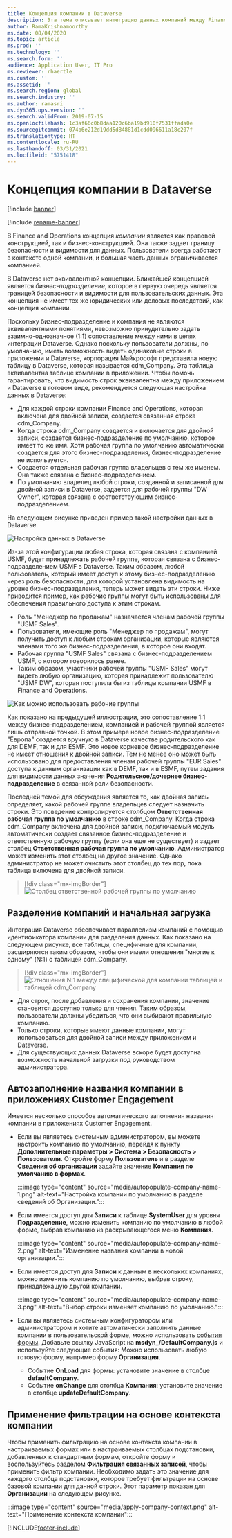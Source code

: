 ```yaml
---
title: Концепция компании в Dataverse
description: Эта тема описывает интеграцию данных компаний между Finance and Operations и Dataverse.
author: RamaKrishnamoorthy
ms.date: 08/04/2020
ms.topic: article
ms.prod: ''
ms.technology: ''
ms.search.form: ''
audience: Application User, IT Pro
ms.reviewer: rhaertle
ms.custom: ''
ms.assetid: ''
ms.search.region: global
ms.search.industry: ''
ms.author: ramasri
ms.dyn365.ops.version: ''
ms.search.validFrom: 2019-07-15
ms.openlocfilehash: 1c3af66c0b8daa120c6ba19bd910f7531ffada0e
ms.sourcegitcommit: 074b6e212d19dd5d84881d1cdd096611a18c207f
ms.translationtype: HT
ms.contentlocale: ru-RU
ms.lasthandoff: 03/31/2021
ms.locfileid: "5751418"
---
```

# <a name="company-concept-in-dataverse"></a>Концепция компании в Dataverse

[!include [banner](../../includes/banner.md)]

[!include [rename-banner](~/includes/cc-data-platform-banner.md)]


В Finance and Operations концепция *компании* является как правовой конструкцией, так и бизнес-конструкцией. Она также задает границу безопасности и видимости для данных. Пользователи всегда работают в контексте одной компании, и большая часть данных ограничивается компанией.

В Dataverse нет эквивалентной концепции. Ближайшей концепцией является *бизнес-подразделение*, которое в первую очередь является границей безопасности и видимости для пользовательских данных. Эта концепция не имеет тех же юридических или деловых последствий, как концепция компании.

Поскольку бизнес-подразделение и компания не являются эквивалентными понятиями, невозможно принудительно задать взаимно-однозначное (1:1) сопоставление между ними в целях интеграции Dataverse. Однако поскольку пользователи должны, по умолчанию, иметь возможность видеть одинаковые строки в приложении и Dataverse, корпорация Майкрософт представила новую таблицу в Dataverse, которая называется cdm\_Company. Эта таблица эквивалентна таблице компании в приложении. Чтобы помочь гарантировать, что видимость строк эквивалентна между приложением и Dataverse в готовом виде, рекомендуется следующая настройка данных в Dataverse:

+ Для каждой строки компании Finance and Operations, которая включена для двойной записи, создается связанная строка cdm\_Company.
+ Когда строка cdm\_Company создается и включается для двойной записи, создается бизнес-подразделение по умолчанию, которое имеет то же имя. Хотя рабочая группа по умолчанию автоматически создается для этого бизнес-подразделения, бизнес-подразделение не используется.
+ Создается отдельная рабочая группа владельцев с тем же именем. Она также связана с бизнес-подразделением.
+ По умолчанию владелец любой строки, созданной и записанной для двойной записи в Dataverse, задается для рабочей группы "DW Owner", которая связана с соответствующим бизнес-подразделением.

На следующем рисунке приведен пример такой настройки данных в Dataverse.

![Настройка данных в Dataverse](media/dual-write-company-1.png)

Из-за этой конфигурации любая строка, которая связана с компанией USMF, будет принадлежать рабочей группе, которая связана с бизнес-подразделением USMF в Dataverse. Таким образом, любой пользователь, который имеет доступ к этому бизнес-подразделению через роль безопасности, для которой установлена видимость на уровне бизнес-подразделения, теперь может видеть эти строки. Ниже приводится пример, как рабочие группы могут быть использованы для обеспечения правильного доступа к этим строкам.

+ Роль "Менеджер по продажам" назначается членам рабочей группы "USMF Sales".
+ Пользователи, имеющие роль "Менеджер по продажам", могут получить доступ к любым строкам организации, которые являются членами того же бизнес-подразделения, в которое они входят.
+ Рабочая группа "USMF Sales" связана с бизнес-подразделением USMF, о котором говорилось ранее.
+ Таким образом, участники рабочей группы "USMF Sales" могут видеть любую организацию, которая принадлежит пользователю "USMF DW", которая поступила бы из таблицы компании USMF в Finance and Operations.

![Как можно использовать рабочие группы](media/dual-write-company-2.png)

Как показано на предыдущей иллюстрации, это сопоставление 1:1 между бизнес-подразделением, компанией и рабочей группой является лишь отправной точкой. В этом примере новое бизнес-подразделение "Европа" создается вручную в Dataverse качестве родительского как для DEMF, так и для ESMF. Это новое корневое бизнес-подразделение не имеет отношения к двойной записи. Тем не менее оно может быть использовано для предоставления членам рабочей группы "EUR Sales" доступа к данным организации как в DEMF, так и в ESMF, путем задания для видимости данных значения **Родительское/дочернее бизнес-подразделение** в связанной роли безопасности.

Последней темой для обсуждения является то, как двойная запись определяет, какой рабочей группе владельцев следует назначить строки. Это поведение контролируется столбцом **Ответственная рабочая группа по умолчанию** в строке cdm\_Company. Когда строка cdm\_Company включена для двойной записи, подключаемый модуль автоматически создает связанное бизнес-подразделение и ответственную рабочую группу (если она еще не существует) и задает столбец **Ответственная рабочая группа по умолчанию**. Администратор может изменить этот столбец на другое значение. Однако администратор не может очистить этот столбец до тех пор, пока таблица включена для двойной записи.

> [!div class="mx-imgBorder"]
![Столбец ответственной рабочей группы по умолчанию](media/dual-write-default-owning-team.jpg)

## <a name="company-striping-and-bootstrapping"></a>Разделение компаний и начальная загрузка

Интеграция Dataverse обеспечивает параллелизм компаний с помощью идентификатора компании для разделения данных. Как показано на следующем рисунке, все таблицы, специфичные для компании, расширяются таким образом, чтобы они имели отношения "многие к одному" (N:1) с таблицей cdm\_Company.

> [!div class="mx-imgBorder"]
![Отношения N:1 между специфической для компании таблицей и таблицей cdm_Company](media/dual-write-bootstrapping.png)

+ Для строк, после добавления и сохранения компании, значение становится доступно только для чтения. Таким образом, пользователи должны убедиться, что они выбирают правильную компанию.
+ Только строки, которые имеют данные компании, могут использоваться для двойной записи между приложением и Dataverse.
+ Для существующих данных Dataverse вскоре будет доступна возможность начальной загрузки под руководством администратора.


## <a name="autopopulate-company-name-in-customer-engagement-apps"></a>Автозаполнение названия компании в приложениях Customer Engagement

Имеется несколько способов автоматического заполнения названия компании в приложениях Customer Engagement.

+ Если вы являетесь системным администратором, вы можете настроить компанию по умолчанию, перейдя к пункту **Дополнительные параметры > Система > Безопасность > Пользователи**. Откройте форму **Пользователь** и в разделе **Сведения об организации** задайте значение **Компания по умолчанию в формах**.

    :::image type="content" source="media/autopopulate-company-name-1.png" alt-text="Настройка компании по умолчанию в разделе сведений об Организации.":::

+ Если имеется доступ для **Записи** к таблице **SystemUser** для уровня **Подразделение**, можно изменить компанию по умолчанию в любой форме, выбрав компанию из раскрывающегося меню **Компания**.

    :::image type="content" source="media/autopopulate-company-name-2.png" alt-text="Изменение названия компании в новой организации.":::

+ Если имеется доступ для **Записи** к данным в нескольких компаниях, можно изменить компанию по умолчанию, выбрав строку, принадлежащую другой компании.

    :::image type="content" source="media/autopopulate-company-name-3.png" alt-text="Выбор строки изменяет компанию по умолчанию.":::

+ Если вы являетесь системным конфигуратором или администратором и хотите автоматически заполнить данные компании в пользовательской форме, можно использовать [события формы](https://docs.microsoft.com/powerapps/developer/model-driven-apps/clientapi/events-forms-grids). Добавьте ссылку JavaScript на **msdyn_/DefaultCompany.js** и используйте следующие события: Можно использовать любую готовую форму, например форму **Организация**.

    + Событие **OnLoad** для формы: установите значение в столбце **defaultCompany**.
    + Событие **onChange** для столбца **Компания**: установите значение в столбце **updateDefaultCompany**.

## <a name="apply-filtering-based-on-the-company-context"></a>Применение фильтрации на основе контекста компании

Чтобы применить фильтрацию на основе контекста компании в настраиваемых формах или в настраиваемых столбцах подстановки, добавленных к стандартным формам, откройте форму и воспользуйтесь разделом **Фильтрация связанных записей**, чтобы применить фильтр компании. Необходимо задать это значение для каждого столбца подстановки, которое требует фильтрации на основе базовой компании для данной строки. Этот параметр показан для **Организации** на следующем рисунке.

:::image type="content" source="media/apply-company-context.png" alt-text="Применение контекста компании":::



[!INCLUDE[footer-include](../../../../includes/footer-banner.md)]